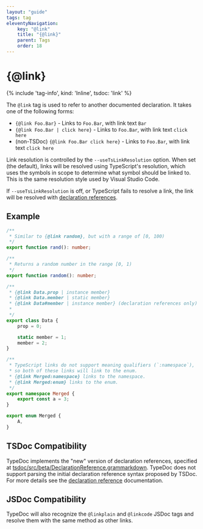 ```yaml
---
layout: "guide"
tags: tag
eleventyNavigation:
    key: "@link"
    title: "{@link}"
    parent: Tags
    order: 18
---
```


# {@link}

{% include 'tag-info', kind: 'Inline', tsdoc: 'link' %}

The `@link` tag is used to refer to another documented declaration. It takes one of the following forms:

-   `{@link Foo.Bar}` - Links to `Foo.Bar`, with link text `Bar`
-   `{@link Foo.Bar | click here}` - Links to `Foo.Bar`, with link text `click here`
-   (non-TSDoc) `{@link Foo.Bar click here}` - Links to `Foo.Bar`, with link text `click here`

Link resolution is controlled by the `--useTsLinkResolution` option. When set
(the default), links will be resolved using TypeScript's resolution, which uses the
symbols in scope to determine what symbol should be linked to. This is the same
resolution style used by Visual Studio Code.

If `--useTsLinkResolution` is off, or TypeScript fails to resolve a link, the link will
be resolved with [declaration references](/guides/declaration-references/).

## Example

```ts
/**
 * Similar to {@link random}, but with a range of [0, 100)
 */
export function rand(): number;

/**
 * Returns a random number in the range [0, 1)
 */
export function random(): number;

/**
 * {@link Data.prop | instance member}
 * {@link Data.member | static member}
 * {@link Data#member | instance member} (declaration references only)
 *
 */
export class Data {
    prop = 0;

    static member = 1;
    member = 2;
}

/**
 * TypeScript links do not support meaning qualifiers (`:namespace`),
 * so both of these links will link to the enum.
 * {@link Merged:namespace} links to the namespace.
 * {@link Merged:enum} links to the enum.
 */
export namespace Merged {
    export const a = 3;
}

export enum Merged {
    A,
}
```

## TSDoc Compatibility

TypeDoc implements the "new" version of declaration references, specified at
[tsdoc/src/beta/DeclarationReference.grammarkdown](https://github.com/microsoft/tsdoc/blob/main/tsdoc/src/beta/DeclarationReference.grammarkdown).
TypeDoc does not support parsing the initial declaration reference syntax proposed by TSDoc.
For more details see the [declaration reference](/guides/declaration-references/) documentation.

## JSDoc Compatibility

TypeDoc will also recognize the `@linkplain` and `@linkcode` JSDoc tags and resolve them with the same method as other links.
